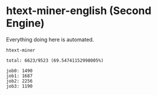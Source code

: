 # htext-miner-english (Second Engine)

Everything doing here is automated.

```
htext-miner

total: 6623/9523 (69.54741152998005%)

job0: 1490
job1: 1687
job2: 2256
job3: 1190
```
